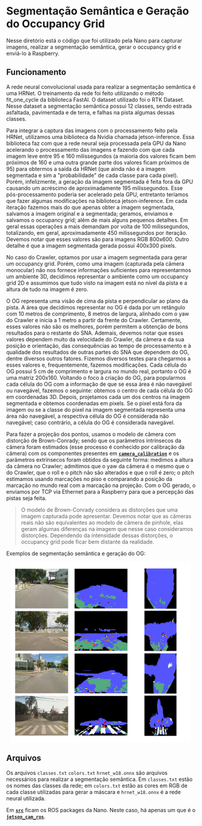 # Segmentação Semântica e Geração do Occupancy Grid

Nesse diretório está o código que foi utilizado pela Nano para capturar imagens, realizar a segmentação semântica, 
gerar o occupancy grid e enviá-lo à Raspberry.

## Funcionamento
A rede neural convolucional usada para realizar a segmentação semântica é uma HRNet. O treinamento da rede foi feito utilizando o método fit\_one\_cycle da biblioteca FastAI. O dataset utilizado foi o RTK Dataset. Nesse dataset a segmentação semântica possui 12 classes, sendo estrada asfaltada, pavimentada e de terra, e falhas na pista algumas dessas classes.

Para integrar a captura das imagens com o processamento feito pela HRNet, utilizamos uma biblioteca da Nvidia chamada jetson-inference. Essa biblioteca faz com que a rede neural seja processada pela GPU da Nano acelerando o processamento das imagens e fazendo com que cada imagem leve entre 95 e 160 milissegundos (a maioria dos valores ficam bem próximos de 160 e uma outra grande parte dos valores ficam próximos de 95) para obtermos a saída da HRNet (que ainda não é a imagem segmentada e sim a "probabilidade" de cada classe para cada pixel). Porém, infelizmente, a geração da imagem segmentada é feita fora da GPU causando um acréscimo de aproximadamente 195 milissegundos. Esse pós-processamento poderia ser acelerado pela GPU, entretanto teríamos que fazer algumas modificações na biblioteca jetson-inference. Em cada iteração fazemos mais do que apenas obter a imagem segmentada, salvamos a imagem original e a segmentada; geramos, enviamos e salvamos o occupancy grid; além de mais alguns pequenos detalhes. Em geral essas operações a mais demandam por volta de 100 milissegundos, totalizando, em geral, aproximadamente 450 milissegundos por iteração. Devemos notar que esses valores são para imagens RGB 800x600. Outro detalhe é que a imagem segmentada gerada possui 400x300 pixels.

No caso do Crawler, optamos por usar a imagem segmentada para gerar um occupancy grid. Porém, como uma imagem (capturada pela câmera monocular) não nos fornece informações suficientes para representarmos um ambiente 3D, decidimos representar o ambiente como um occupancy grid 2D e assumimos que tudo visto na imagem está no nível da pista e a altura de tudo na imagem é zero.

O OG representa uma visão de cima da pista e perpendicular ao plano da pista. A área que decidimos representar no OG é dada por um retângulo com 10 metros de comprimento, 8 metros de largura, alinhado com o yaw do Crawler e inicia a 1 metro a partir da frente do Crawler. Certamente, esses valores não são os melhores, porém permitem a obtenção de bons resultados para o restante do SNA. Ademais, devemos notar que esses valores dependem muito da velocidade do Crawler, da câmera e da sua posição e orientação, das consequências ao tempo de processamento e à qualidade dos resultados de outras partes do SNA que dependem do OG, dentre diversos outros fatores. Fizemos diversos testes para chegarmos a esses valores e, frequentemente, fazemos modificações. Cada célula do OG possui 5 cm de comprimento e largura no mundo real, portanto o OG é uma matriz 200x160. Voltando o foco à criação do OG, para popularmos cada célula do OG com a informação de que se essa área é não navegável ou navegável, fazemos o seguinte: obtemos o centro de cada célula do OG em coordenadas 3D. Depois, projetamos cada um dos centros na imagem segmentada e obtemos coordenadas em pixels. Se o pixel está fora da imagem ou se a classe do pixel na imagem segmentada representa uma área não navegável, a respectiva célula do OG é considerada não navegável; caso contrário, a célula do OG é considerada navegável. 

Para fazer a projeção dos pontos, usamos o modelo de câmera com distorção de Brown-Conrady; sendo que os parâmetros intrínsecos da câmera foram estimados (esse processo é conhecido por calibração da câmera) com os componentes presentes em [**`camera_calibration`**](../camera_calibration) e os parâmetros extrínsecos foram obtidos da seguinte forma: medimos a altura da câmera no Crawler; admitimos que o yaw da câmera é o mesmo que o do Crawler, que o roll e o pitch não são alterados e que o roll é zero; o pitch estimamos usando marcações no piso e comparando a posição da marcação no mundo real com a marcação na projeção. Com o OG gerado, o enviamos por TCP via Ethernet para a Raspberry para que a percepção das pistas seja feita.

> O modelo de Brown-Conrady considera as distorções que uma imagem capturada pode apresentar. Devemos notar que as câmeras reais não são equivalentes ao modelo de câmera de pinhole, elas geram algumas diferenças na imagem que nesse caso consideramos distorções. Dependendo da intensidade dessas distorções, o occupancy grid pode ficar bem distante da realidade.


Exemplos de segmentação semântica e geração do OG:

<img src="../docs/images/final.png" alt="HTML5 Icon" style="width:50vw;display: block; margin-left: auto; margin-right:auto;">


## Arquivos
Os arquivos `classes.txt` `colors.txt` `hrnet_w18.onnx` são arquivos necessários para realizar a segmentação semântica. 
Em `classes.txt` estão os nomes das classes da rede; em `colors.txt` estão as cores em RGB de cada classe utilizadas para gerar a máscara
e `hrnet_w18.onnx` é a rede neural utilizada.

Em [**`src`**](./src) ficam os ROS packages da Nano. Neste caso, há apenas um que é o [**`jetson_cam_ros`**](./src/jetson_cam_ros).
